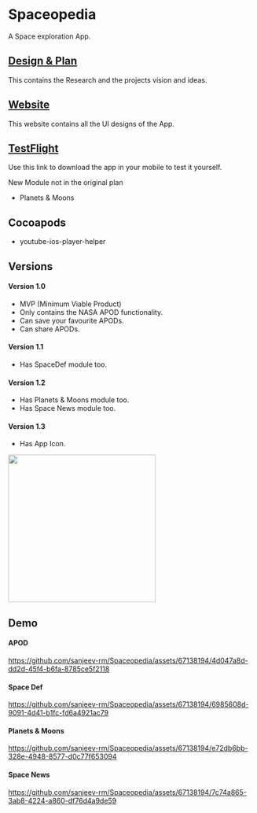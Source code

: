 # Spaceopedia
A Space exploration App.

## [Design & Plan](https://drive.google.com/file/d/1REiUXYZGVUqOHrslr1DMJ9Jx5VJL9ZN_/view?usp=sharing)
This contains the Research and the projects vision and ideas.

## [Website](https://www.sanjeevragunathan.com/spaceopedia)
This website contains all the UI designs of the App.

## [TestFlight](https://testflight.apple.com/join/PlTx79tE)
Use this link to download the app in your mobile to test it yourself.

New Module not in the original plan
 - Planets & Moons

## Cocoapods
- youtube-ios-player-helper

## Versions
#### Version 1.0
- MVP (Minimum Viable Product)
- Only contains the NASA APOD functionality.
- Can save your favourite APODs.
- Can share APODs.

#### Version 1.1
- Has SpaceDef module too.

#### Version 1.2
- Has Planets & Moons module too.
- Has Space News module too.

#### Version 1.3
- Has App Icon.
<img src="https://github.com/sanjeev-rm/Spaceopedia/assets/67138194/ef1446b8-c20a-43f5-8cc0-1a2563b906da"  width="300" height="300">

## Demo
#### APOD
https://github.com/sanjeev-rm/Spaceopedia/assets/67138194/4d047a8d-dd2d-45f4-b6fa-8785ce5f2118

#### Space Def
https://github.com/sanjeev-rm/Spaceopedia/assets/67138194/6985608d-9091-4d41-b1fc-fd6a4921ac79

#### Planets & Moons
https://github.com/sanjeev-rm/Spaceopedia/assets/67138194/e72db6bb-328e-4948-8577-d0c77f653094

#### Space News
https://github.com/sanjeev-rm/Spaceopedia/assets/67138194/7c74a865-3ab8-4224-a860-df76d4a9de59

